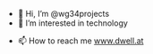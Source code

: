 - 👋 Hi, I’m @wg34projects
- 👀 I’m interested in technology
<!--- - 🌱 I’m currently learning ...
- 💞️ I’m looking to collaborate on ...
--->
- 📫 How to reach me www.dwell.at

<!---
wg34projects/wg34projects is a ✨ special ✨ repository because its `README.md` (this file) appears on your GitHub profile.
You can click the Preview link to take a look at your changes.

